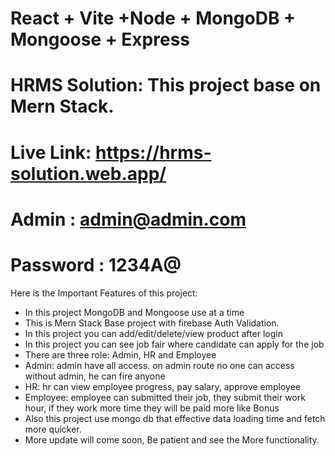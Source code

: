 # React + Vite +Node + MongoDB + Mongoose + Express

# HRMS Solution: This project base on Mern Stack.

# Live Link: https://hrms-solution.web.app/

# Admin : admin@admin.com

# Password : 1234A@

Here is the Important Features of this project:

- In this project MongoDB and Mongoose use at a time
- This is Mern Stack Base project with firebase Auth Validation.
- In this project you can add/edit/delete/view product after login
- In this project you can see job fair where candidate can apply for the job
- There are three role: Admin, HR and Employee
- Admin: admin have all access. on admin route no one can access without admin, he can fire anyone
- HR: hr can view employee progress, pay salary, approve employee
- Employee: employee can submitted their job, they submit their work hour, if they work more time they will be paid more like Bonus
- Also this project use mongo db that effective data loading time and fetch more quicker.
- More update will come soon, Be patient and see the More functionality.
